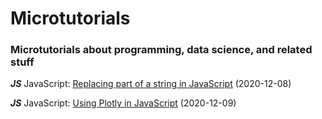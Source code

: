 # Microtutorials

### Microtutorials about programming, data science, and related stuff 

_**JS**_ JavaScript: [Replacing part of a string in JavaScript](https://github.com/rfaria/Microtutorials/blob/main/JavaScript/replaceText.js) (2020-12-08)

_**JS**_ JavaScript: [Using Plotly in JavaScript](https://github.com/rfaria/Microtutorials/blob/main/JavaScript/plot.js) (2020-12-09)
